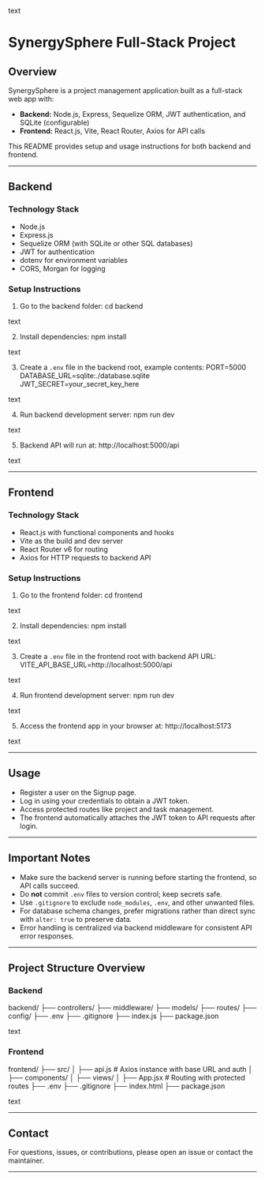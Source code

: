 text
# SynergySphere Full-Stack Project

## Overview

SynergySphere is a project management application built as a full-stack web app with:

- **Backend:** Node.js, Express, Sequelize ORM, JWT authentication, and SQLite (configurable)
- **Frontend:** React.js, Vite, React Router, Axios for API calls

This README provides setup and usage instructions for both backend and frontend.

---

## Backend

### Technology Stack

- Node.js
- Express.js
- Sequelize ORM (with SQLite or other SQL databases)
- JWT for authentication
- dotenv for environment variables
- CORS, Morgan for logging

### Setup Instructions

1. Go to the backend folder:
cd backend

text

2. Install dependencies:
npm install

text

3. Create a `.env` file in the backend root, example contents:
PORT=5000
DATABASE_URL=sqlite:./database.sqlite
JWT_SECRET=your_secret_key_here

text

4. Run backend development server:
npm run dev

text

5. Backend API will run at:
http://localhost:5000/api

text

---

## Frontend

### Technology Stack

- React.js with functional components and hooks
- Vite as the build and dev server
- React Router v6 for routing
- Axios for HTTP requests to backend API

### Setup Instructions

1. Go to the frontend folder:
cd frontend

text

2. Install dependencies:
npm install

text

3. Create a `.env` file in the frontend root with backend API URL:
VITE_API_BASE_URL=http://localhost:5000/api

text

4. Run frontend development server:
npm run dev

text

5. Access the frontend app in your browser at:
http://localhost:5173

text

---

## Usage

- Register a user on the Signup page.
- Log in using your credentials to obtain a JWT token.
- Access protected routes like project and task management.
- The frontend automatically attaches the JWT token to API requests after login.

---

## Important Notes

- Make sure the backend server is running before starting the frontend, so API calls succeed.
- Do **not** commit `.env` files to version control; keep secrets safe.
- Use `.gitignore` to exclude `node_modules`, `.env`, and other unwanted files.
- For database schema changes, prefer migrations rather than direct sync with `alter: true` to preserve data.
- Error handling is centralized via backend middleware for consistent API error responses.

---

## Project Structure Overview

### Backend

backend/
├── controllers/
├── middleware/
├── models/
├── routes/
├── config/
├── .env
├── .gitignore
├── index.js
├── package.json

text

### Frontend

frontend/
├── src/
│   ├── api.js # Axios instance with base URL and auth
│   ├── components/
│   ├── views/
│   ├── App.jsx # Routing with protected routes
├── .env
├── .gitignore
├── index.html
├── package.json

text

---

## Contact

For questions, issues, or contributions, please open an issue or contact the maintainer.

---
